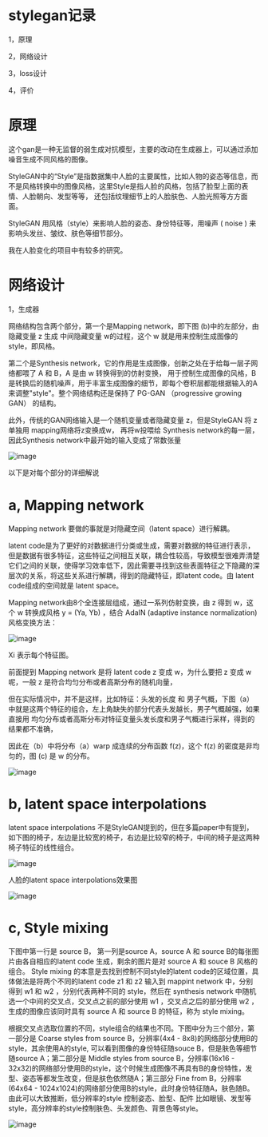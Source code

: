 stylegan记录
===

1，原理

2，网络设计

3，loss设计

4，评价


原理
===
这个gan是一种无监督的弱生成对抗模型，主要的改动在生成器上，可以通过添加噪音生成不同风格的图像。

StyleGAN中的“Style”是指数据集中人脸的主要属性，比如人物的姿态等信息，而不是风格转换中的图像风格，这里Style是指人脸的风格，包括了脸型上面的表情、人脸朝向、发型等等，
还包括纹理细节上的人脸肤色、人脸光照等方方面面。

StyleGAN 用风格（style）来影响人脸的姿态、身份特征等，用噪声 ( noise ) 来影响头发丝、皱纹、肤色等细节部分。

我在人脸变化的项目中有较多的研究。

网络设计
===
1，生成器

网络结构包含两个部分，第一个是Mapping network，即下图 (b)中的左部分，由隐藏变量 z 生成 中间隐藏变量 w的过程，这个 w 就是用来控制生成图像的style，即风格。

第二个是Synthesis network，它的作用是生成图像，创新之处在于给每一层子网络都喂了 A 和 B，A 是由 w 转换得到的仿射变换，
用于控制生成图像的风格，B 是转换后的随机噪声，用于丰富生成图像的细节，即每个卷积层都能根据输入的A来调整"style"。整个网络结构还是保持了 PG-GAN （progressive growing GAN） 的结构。

此外，传统的GAN网络输入是一个随机变量或者隐藏变量 z，但是StyleGAN 将 z 单独用 mapping网络将z变换成w，
再将w投喂给 Synthesis network的每一层，因此Synthesis network中最开始的输入变成了常数张量

![image](https://user-images.githubusercontent.com/37278270/130754103-6df91d5b-6271-4eb0-a4c5-c652a2a12069.png)

以下是对每个部分的详细解说

a, Mapping network
===

Mapping network 要做的事就是对隐藏空间（latent space）进行解耦。

latent code是为了更好的对数据进行分类或生成，需要对数据的特征进行表示，但是数据有很多特征，这些特征之间相互关联，耦合性较高，导致模型很难弄清楚它们之间的关联，使得学习效率低下，因此需要寻找到这些表面特征之下隐藏的深层次的关系，将这些关系进行解耦，得到的隐藏特征，即latent code。由 latent code组成的空间就是 latent space。

Mapping network由8个全连接层组成，通过一系列仿射变换，由 z 得到 w，这个 w 转换成风格 y = (Ya, Yb) ，结合 AdaIN (adaptive instance normalization) 风格变换方法：

![image](https://user-images.githubusercontent.com/37278270/130757373-e09cba36-cccb-4edb-a298-f86895a73173.png)

Xi 表示每个特征图。

前面提到 Mapping network 是将 latent code z 变成 w，为什么要把 z 变成 w 呢，一般 z 是符合均匀分布或者高斯分布的随机向量，

但在实际情况中，并不是这样，比如特征：头发的长度 和 男子气概，下图（a）中就是这两个特征的组合，左上角缺失的部分代表头发越长，男子气概越强，如果直接用 均匀分布或者高斯分布对特征变量头发长度和男子气概进行采样，得到的结果都不准确，

因此在（b）中将分布（a）warp 成连续的分布函数 f(z)，这个 f(z) 的密度是非均匀的，图 (c) 是 w 的分布。

![image](https://user-images.githubusercontent.com/37278270/130757833-a4fa0fa0-4730-411a-b748-70e3665760b8.png)


b, latent space interpolations
===

latent space interpolations 不是StyleGAN提到的，但在多篇paper中有提到，如下图的椅子，左边是比较宽的椅子，右边是比较窄的椅子，中间的椅子是这两种椅子特征的线性组合。

![image](https://user-images.githubusercontent.com/37278270/130757976-4878d8dd-ce19-4a3d-9e42-59a8779b4514.png)

人脸的latent space interpolations效果图

![image](https://user-images.githubusercontent.com/37278270/130758035-72fd7b0c-7d5a-4a8a-ae03-d76c0dda560a.png)


c, Style mixing
===

下图中第一行是 source B， 第一列是source A，source A 和 source B的每张图片由各自相应的latent code 生成，剩余的图片是对 source A 和 souce B 风格的组合。 Style mixing 的本意是去找到控制不同style的latent code的区域位置，具体做法是将两个不同的latent code z1 和 z2 输入到 mappint network 中，分别得到 w1 和 w2 ，分别代表两种不同的 style，然后在 synthesis network 中随机选一个中间的交叉点，交叉点之前的部分使用 w1 ，交叉点之后的部分使用 w2 ，生成的图像应该同时具有 source A 和 source B 的特征，称为 style mixing。

根据交叉点选取位置的不同，style组合的结果也不同。下图中分为三个部分，第一部分是 Coarse styles from source B，分辨率(4x4 - 8x8)的网络部分使用B的style，其余使用A的style, 可以看到图像的身份特征随souce B，但是肤色等细节随source A；第二部分是 Middle styles from source B，分辨率(16x16 - 32x32)的网络部分使用B的style，这个时候生成图像不再具有B的身份特性，发型、姿态等都发生改变，但是肤色依然随A；第三部分 Fine from B，分辨率(64x64 - 1024x1024)的网络部分使用B的style，此时身份特征随A，肤色随B。由此可以大致推断，低分辨率的style 控制姿态、脸型、配件 比如眼镜、发型等style，高分辨率的style控制肤色、头发颜色、背景色等style。

![image](https://user-images.githubusercontent.com/37278270/130759040-a1b70689-6f30-4591-bd14-1e31d895dbeb.png)













